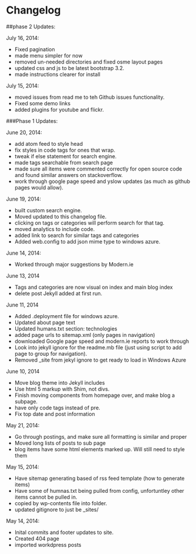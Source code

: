 Changelog
===========

##phase 2 Updates:

July 16, 2014:
- Fixed pagination
- made menu simpler for now
- removed un-needed directories and fixed osme layout pages
- updated css and js to be latest bootstrap 3.2.
- made instructions clearer for install

July 15, 2014:
- moved issues from read me to teh Github issues functionality.
- Fixed some demo links
- added plugins for youtube and flickr.

###Phase 1 Updates:

June 20, 2014:
- add atom feed to style head
- fix styles in code tags for ones that wrap.
- tweak if else statement for search engine.
- made tags searchable from search page
- made sure all items were commented correctly for open source code and found similar answers on stackoverflow.
- work through google page speed and yslow updates (as much as github pages would allow).

June 19, 2014:
- built custom search engine.
- Moved updated to this changelog file.
- clicking on tags or categories will perform search for that tag.
- moved analytics to include code.
- added link to search for similar tags and categories
- Added web.config to add json mime type to windows azure.

June 14, 2014:
- Worked through major suggestions by Modern.ie

June 13, 2014
- Tags and categories are now visual on index and main blog index
- delete post Jekyll added at first run.

June 11, 2014
- Added .deployment file for windows azure.
- Updated about page text
- Updated humans.txt section: technologies
- added page urls to sitemap.xml (only pages in navigation)
- downloaded Google page speed and modern.ie reports to work through
- Look into jekyll ignore for the readme.mb file (just using script to add page to group for navigation).
- Removed _site from jekyl ignore to get ready to load in Windows Azure

June 10, 2014
- Move blog theme into Jekyll includes
- Use html 5 markup with Shim, not divs.
- Finish moving components from homepage over, and make blog a subpage.
- have only code tags instead of pre.
- Fix top date and post information

May 21, 2014:
- Go through postings, and make sure all formatting is similar and proper
- Moved long lists of posts to sub page
- blog items have some html elements marked up. Will still need to style them

May 15, 2014: 
- Have sitemap generating based of rss feed template (how to generate items)
- Have some of humnas.txt being pulled from config, unfortuntley other items cannot be pulled in.
- copied by wp-contents file into folder.
- updated gitignore to just be _sites/

May 14, 2014:
- Inital commits and footer updates to site.
- Created 404 page
- imported workdpress posts